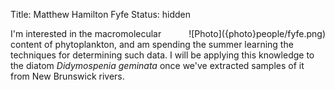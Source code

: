 Title: Matthew Hamilton Fyfe
Status: hidden

<span style="float:right">
![Photo]({photo}people/fyfe.png)
</span>

I'm interested in the macromolecular content of phytoplankton, and
am spending the summer learning the techniques for determining such
data. I will be applying this knowledge to the diatom _Didymospenia
geminata_ once we've extracted samples of it from New Brunswick
rivers.

